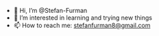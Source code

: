 - 👋 Hi, I’m @Stefan-Furman
- 👀 I’m interested in learning and trying new things
- 📫 How to reach me: stefanfurman8@gmail.com

<!---
Stefan-Furman/Stefan-Furman is a ✨ special ✨ repository because its `README.md` (this file) appears on your GitHub profile.
You can click the Preview link to take a look at your changes.
--->
